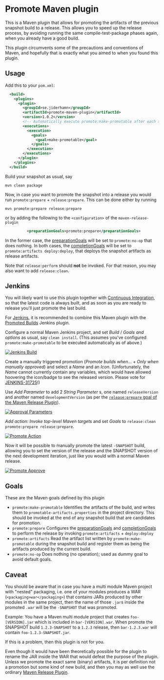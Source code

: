 # Promote Maven plugin

This is a Maven plugin that allows for promoting the artifacts of the previous snapshot build to a release. This allows you to speed
up the release process, by avoiding running the same compile-test-package phases again, when you already have a good build.

This plugin circumvents some of the precautions and conventions of Maven, and hopefully that is exactly what you aimed to when
you found this plugin.
 
## Usage
Add this to your `pom.xml`:
```xml
  <build>
    <plugins>
      <plugin>
        <groupId>se.jiderhamn</groupId>
        <artifactId>promote-maven-plugin</artifactId>
        <version>1.0.2</version>
        <!-- Automatically execute promote:make-promotable after each snapshot build -->
        <executions>
          <execution>
            <goals>
              <goal>make-promotable</goal>
            </goals>
          </execution>
        </executions>
      </plugin>
    </plugins>
  </build>
```

Build your snapshot as usual, say
```
mvn clean package
```

Now, in case you want to promote the snapshot into a release you would run `promote:prepare` + `release:prepare`. This
can be done either by running
```
mvn promote:prepare release:prepare
```
or by adding the following to the `<configuration>` of the `maven-release-plugin`
```xml
          <preparationGoals>promote:prepare</preparationGoals>
```
In the former case, the [preparationGoals](http://maven.apache.org/maven-release/maven-release-plugin/prepare-mojo.html#preparationGoals)
will be set to `promote:no-op` that does nothing. In both cases, the [completionGoals](http://maven.apache.org/maven-release/maven-release-plugin/prepare-mojo.html#completionGoals)
will be set to `promote:artifacts deploy:deploy`, that deploys the snapshot artifacts as release artifacts.

Note that `release:perform` should **not** be invoked. For that reason, you may also want to add `release:clean`.

## Jenkins
You will likely want to use this plugin together with [Continuous Integration](https://en.wikipedia.org/wiki/Continuous_integration),
so that the latest code is always built, and as soon as you are ready to release you'll just promote the last build.

For [Jenkins](https://jenkins.io/), it is recommended to combine this Maven plugin with the 
[Promoted Builds](https://wiki.jenkins-ci.org/display/JENKINS/Promoted+Builds+Plugin) Jenkins plugin.

Configure a normal Maven Jenkins project, and set _Build_ / _Goals and options_ as usual, say `clean install`. (This assumes
you've configured `promote:make-promotable` to be executed automatically as of above.)

[![Jenkins Build](https://cdn.rawgit.com/mjiderhamn/promote-maven-plugin/master/images/jenkins_build_65p.png)](https://cdn.rawgit.com/mjiderhamn/promote-maven-plugin/master/images/jenkins_build.png)

Create a manually triggered promotion (_Promote builds when..._ + _Only when manually approved_) and select a _Name_ and an _Icon_.
(Unfortunately, the _Name_ cannot currently contain any variables, which would have allowed hoovering the icon/badge to see the 
released version. Please vote for [JENKINS-31725](https://issues.jenkins-ci.org/browse/JENKINS-31725)!)

Use _Add Parameter_ to add 2 _String Parameter_ s, one named `releaseVersion` and another named `developmentVersion`
(as per the [`release:prepare` goal of the Maven Release Plugin](https://maven.apache.org/maven-release/maven-release-plugin/prepare-mojo.html)).

[![Approval Parameters](https://cdn.rawgit.com/mjiderhamn/promote-maven-plugin/master/images/jenkins_promote_parameters_65p.png)](https://cdn.rawgit.com/mjiderhamn/promote-maven-plugin/master/images/jenkins_promote_parameters.png)

_Add action_: _Invoke top-level Maven targets_ and set _Goals_ to `release:clean promote:prepare release:prepare`.

[![Promote Action](https://cdn.rawgit.com/mjiderhamn/promote-maven-plugin/master/images/jenkins_promote_actions_65p.png)](https://cdn.rawgit.com/mjiderhamn/promote-maven-plugin/master/images/jenkins_promote_actions.png)

Now it will be possible to manually promote the latest `-SNAPSHOT` build, allowing you to set the version of the release and the
SNAPSHOT version of the next development iteration, just like you would with a normal Maven release. 

[![Promote Approve](https://cdn.rawgit.com/mjiderhamn/promote-maven-plugin/master/images/jenkins_promote_approve_65p.png)](https://cdn.rawgit.com/mjiderhamn/promote-maven-plugin/master/images/jenkins_promote_approve.png)

## Goals
These are the Maven goals defined by this plugin
* `promote:make-promotable` Identifies the artifacts of the build, and writes them to `promotable-artifacts.properties` in the project directory.
 This should be invoked at the end of any snapshot build that are candidates for promotion.
* `promote:prepare` Configures the [preparationGoals](http://maven.apache.org/maven-release/maven-release-plugin/prepare-mojo.html#preparationGoals)
 and [completionGoals](http://maven.apache.org/maven-release/maven-release-plugin/prepare-mojo.html#completionGoals)
 to perform the release by invoking `promote:artifacts` + `deploy:deploy` 
* `promote:artifacts` Read the artifact list written by `promote:make-promotable` during the snapshot build and register 
 them as being the artifacts produced by the current build.
* `promote:no-op` Does nothing (no operation); used as dummy goal to avoid default goals.

## Caveat
You should be aware that in case you have a multi module Maven project with "nested" packaging, i.e. one of your modules produces a 
WAR (`<packaging>war</packaging>`) that contains JARs produced by other modules in the same project, then the name of 
those `.jar`s inside the promoted `.war` will be the `-SNAPSHOT` that was promoted.

Example: You have a Maven multi module project that creates `foo-[VERSION].jar` which is included in `bar-[VERSION].war`.
When promote the SNAPSHOT build `1.2.3-SNAPSHOT` to a `1.2.3` release, then `bar-1.2.3.war` will 
contain `foo-1.2.3-SNAPSHOT.jar`.

If this is a problem, then this plugin is not for you.

Even though it would have been theoretically possible for the plugin to rename the JAR inside the WAR that would defeat the purpose
of the plugin. Unless we promote the exact same (binary) artifacts, it is per definition not a promotion but some kind of new 
build, and then you may as well use the ordinary [Maven Release Plugin](https://maven.apache.org/maven-release/maven-release-plugin/).